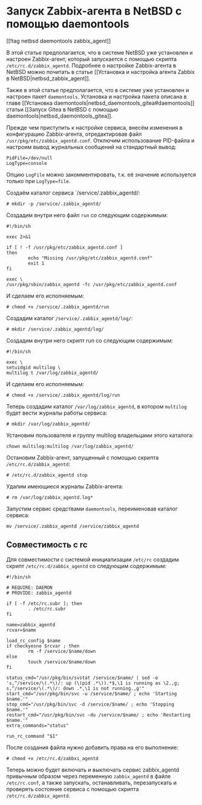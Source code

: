Запуск Zabbix-агента в NetBSD с помощью daemontools
===================================================

[[!tag netbsd daemontools zabbix_agent]]

В этой статье предполагается, что в системе NetBSD уже установлен и настроен Zabbix-агент, который запускается с помощью скрипта `/etc/rc.d/zabbix_agentd`. Подробнее о настройке Zabbix-агента в NetBSD можно почитать в статье [[Установка и настройка агента Zabbix в NetBSD|netbsd_zabbix_agent]].

Также в этой статье предполагается, что в системе уже установлен и настроен пакет `daemontools`. Установка и настройка пакета описана в главе [[Установка daemontools|netbsd_daemontools_gitea#daemontools]] статьи [[Запуск Gitea в NetBSD с помощью daemontools|netbsd_daemontools_gitea]].

Прежде чем приступить к настройке сервиса, внесём изменения в конфигурацию Zabbix-агента, отредактировав файл `/usr/pkg/etc/zabbix_agentd.conf`. Отключим использование PID-файла и настроим вывод журнальных сообщений на стандартный вывод:

    PidFile=/dev/null
    LogType=console

Опцию `LogFile` можно закомментировать, т.к. её значение используется только при `LogType=file`.

Создаём каталог сервиса `/service/.zabbix_agentd/:

    # mkdir -p /service/.zabbix_agentd/

Создадим внутри него файл `run` со следующим содержимым:

    #!/bin/sh
    
    exec 2>&1
    
    if [ ! -f /usr/pkg/etc/zabbix_agentd.conf ]
    then
            echo "Missing /usr/pkg/etc/zabbix_agentd.conf"
            exit 1
    fi
    
    exec \
    /usr/pkg/sbin/zabbix_agentd -fc /usr/pkg/etc/zabbix_agentd.conf

И сделаем его исполняемым:

    # chmod +x /service/.zabbix_agentd/run

Создадим каталог `/service/.zabbix_agentd/log/`:

    # mkdir /service/.zabbix_agentd/log/

Создадим внутри него скрипт run со следующим содержимым:

    #!/bin/sh
    
    exec \
    setuidgid multilog \
    multilog t /var/log/zabbix_agentd/

И сделаем его исполняемым:

    # chmod +x /service/.zabbix_agentd/log/run

Теперь создадим каталог `/var/log/zabbix_agentd`, в котором `multilog` будет вести журналы работы сервиса:

    # mkdir /var/log/zabbix_agentd/

Установим пользователя и группу multilog владельцами этого каталога:

    chown multilog:multilog /var/log/zabbix_agentd/

Остановим Zabbix-агент, запущенный с помощью скрипта `/etc/rc.d/zabbix_agentd`:

    # /etc/rc.d/zabbix_agentd stop

Удалим имеющиеся журналы Zabbix-агента:

    # rm /var/log/zabbix_agentd.log*

Запустим сервис средствами `daemontools`, переименовав каталог сервиса:

    mv /service/.zabbix_agentd /service/zabbix_agentd

Совместимость с rc
------------------

Для совместимости с системой инициализации `/etc/rc` создадим скрипт `/etc/rc.d/zabbix_agentd` со следующим содержимым:

    #!/bin/sh
    
    # REQUIRE: DAEMON
    # PROVIDE: zabbix_agentd
    
    if [ -f /etc/rc.subr ]; then
            . /etc/rc.subr
    fi
    
    name=zabbix_agentd
    rcvar=$name
    
    load_rc_config $name
    if checkyesno $rcvar ; then
            rm -f /service/$name/down
    else
            touch /service/$name/down
    fi
    
    status_cmd="/usr/pkg/bin/svstat /service/$name/ | sed -e 's,^/service/\(.*\)/: up (\(pid .*\)).*$,\1 is running as \2.,g; s,^/service/\(.*\)/: down .*,\1 is not running.,g'"
    start_cmd="/usr/pkg/bin/svc -u /service/$name/ ; echo 'Starting $name.'"
    stop_cmd="/usr/pkg/bin/svc -d /service/$name/ ; echo 'Stopping $name.'"
    restart_cmd="/usr/pkg/bin/svc -du /service/$name/ ; echo 'Restarting $name.'"
    extra_commands="status"
    
    run_rc_command "$1"

После создания файла нужно добавить права на его выполнение:

    # chmod +x /etc/rc.d/zabbxi_agentd

Теперь можно будет включать и выключать сервис zabbix_agentd привычным образом через переменную `zabbix_agentd` в файле `/etc/rc.conf`, а также запускать, останавливать, перезапускать и проверять состояние сервиса с помощью скрипта `/etc/rc.d/zabbix_agentd`.
